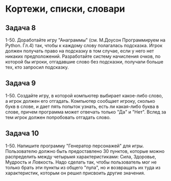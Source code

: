 # Кортежи, списки, словари

## Задача 8

1-50. Доработайте игру "Анаграммы" \(см. М.Доусон Программируем на Python. Гл.4\) так, чтобы к каждому слову полагалась подсказка. Игрок должен получать право на подсказку в том случае, если у него нет никаких предположений. Разработайте систему начисления очков, по которой бы игроки, отгадавшие слово без подсказки, получали больше тех, кто запросил подсказку.

## Задача 9

1-50. Создайте игру, в которой компьютер выбирает какое-либо слово, а игрок должен его отгадать. Компьютер сообщает игроку, сколько букв в слове, и дает пять попыток узнать, есть ли какая-либо буква в слове, причем программа может отвечать только "Да" и "Нет". Вслед за тем игрок должен попробовать отгадать слово.

## Задача 10

1-50. Напишите программу "Генератор персонажей" для игры. Пользователю должно быть предоставлено 30 пунктов, которые можно распределить между четырьмя характеристиками: Сила, Здоровье, Мудрость и Ловкость. Надо сделать так, чтобы пользователь мог не только брать эти пункты из общего "пула", но и возвращать их туда из характеристик, которым он решил присвоить другие значения.

